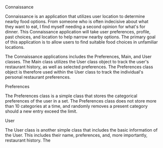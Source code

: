 Connaissance

Connaissance is an application that utilizes user location to determine nearby food options. From someone who is often
indecisive about what they want to eat, I find myself needing a second opinion for what's for dinner. This Connaissance
application will take user preferences, profile, past choices, and location to help narrow nearby options. The primary goal
of this application is to allow users to find suitable food choices in unfamiliar locations.

The Connaissance applications includes the Preferences, Main, and User classes. The Main class utilizes the User class object to track the user's restaurant history, as well as selected preferences. The Preferences class object is therefore used within the User class to track the individual's personal restaurant preferences.

Preferences

The Preferences class is a simple class that stores the categorical preferences of the user in a set. The Preferences class does not store more than 10 categories at a time, and randomly removes a present category should a new entry exceed the limit.

User

The User class is another simple class that includes the basic information of the User. This includes their name, preferences, and, more importantly, restaurant history. The 
